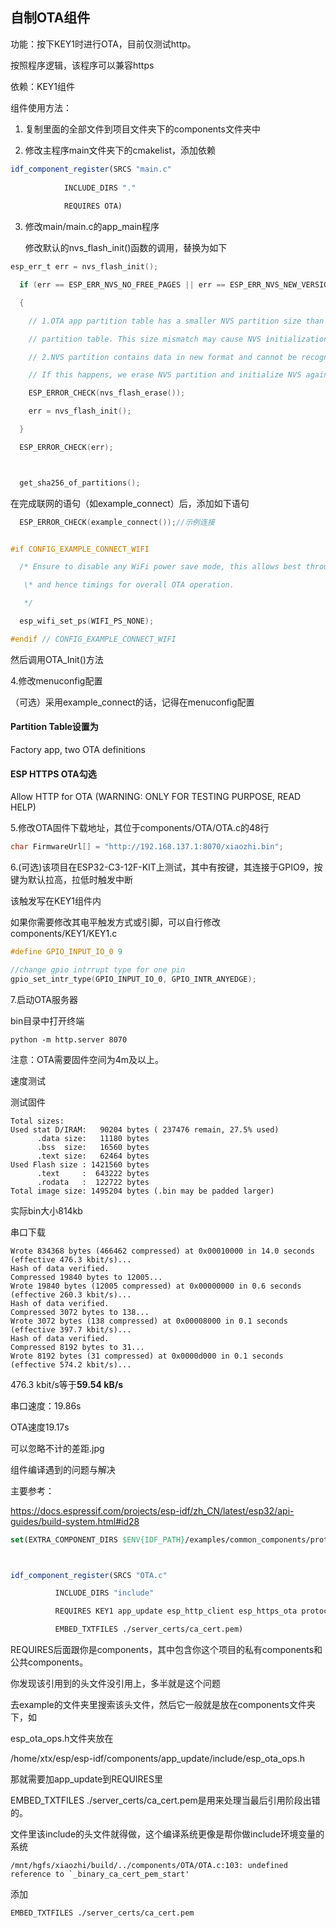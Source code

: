 ## 自制OTA组件

功能：按下KEY1时进行OTA，目前仅测试http。

按照程序逻辑，该程序可以兼容https

依赖：KEY1组件

组件使用方法：

1. 复制里面的全部文件到项目文件夹下的components文件夹中

2. 修改主程序main文件夹下的cmakelist，添加依赖

 ```cmake
idf_component_register(SRCS "main.c"
   
   ​          INCLUDE_DIRS "."
   
   ​          REQUIRES OTA)
 ```

   

3. 修改main/main.c的app_main程序

   修改默认的nvs_flash_init()函数的调用，替换为如下

```c
esp_err_t err = nvs_flash_init();

  if (err == ESP_ERR_NVS_NO_FREE_PAGES || err == ESP_ERR_NVS_NEW_VERSION_FOUND)

  {

​    // 1.OTA app partition table has a smaller NVS partition size than the non-OTA

​    // partition table. This size mismatch may cause NVS initialization to fail.

​    // 2.NVS partition contains data in new format and cannot be recognized by this version of code.

​    // If this happens, we erase NVS partition and initialize NVS again.

​    ESP_ERROR_CHECK(nvs_flash_erase());

​    err = nvs_flash_init();

  }

  ESP_ERROR_CHECK(err);



  get_sha256_of_partitions();
```

在完成联网的语句（如example_connect）后，添加如下语句

```c
  ESP_ERROR_CHECK(example_connect());//示例连接


#if CONFIG_EXAMPLE_CONNECT_WIFI

  /* Ensure to disable any WiFi power save mode, this allows best throughput

   \* and hence timings for overall OTA operation.

   */

  esp_wifi_set_ps(WIFI_PS_NONE);

#endif // CONFIG_EXAMPLE_CONNECT_WIFI
```

然后调用OTA_Init()方法

4.修改menuconfig配置

（可选）采用example_connect的话，记得在menuconfig配置

#### Partition Table设置为

Factory app, two OTA definitions

#### ESP HTTPS OTA勾选

Allow HTTP for OTA (WARNING: ONLY FOR TESTING PURPOSE, READ HELP)

5.修改OTA固件下载地址，其位于components/OTA/OTA.c的48行

```c
char FirmwareUrl[] = "http://192.168.137.1:8070/xiaozhi.bin";
```

6.(可选)该项目在ESP32-C3-12F-KIT上测试，其中有按键，其连接于GPIO9，按键为默认拉高，拉低时触发中断

该触发写在KEY1组件内

如果你需要修改其电平触发方式或引脚，可以自行修改components/KEY1/KEY1.c

```c
#define GPIO_INPUT_IO_0 9

//change gpio intrrupt type for one pin
gpio_set_intr_type(GPIO_INPUT_IO_0, GPIO_INTR_ANYEDGE);

```

7.启动OTA服务器

bin目录中打开终端

```shell
python -m http.server 8070
```

注意：OTA需要固件空间为4m及以上。



速度测试

测试固件

```
Total sizes:
Used stat D/IRAM:   90204 bytes ( 237476 remain, 27.5% used)
      .data size:   11180 bytes
      .bss  size:   16560 bytes
      .text size:   62464 bytes
Used Flash size : 1421560 bytes
      .text     :  643222 bytes
      .rodata   :  122722 bytes
Total image size: 1495204 bytes (.bin may be padded larger)
```

实际bin大小814kb

串口下载

```
Wrote 834368 bytes (466462 compressed) at 0x00010000 in 14.0 seconds (effective 476.3 kbit/s)...
Hash of data verified.
Compressed 19840 bytes to 12005...
Wrote 19840 bytes (12005 compressed) at 0x00000000 in 0.6 seconds (effective 260.3 kbit/s)...
Hash of data verified.
Compressed 3072 bytes to 138...
Wrote 3072 bytes (138 compressed) at 0x00008000 in 0.1 seconds (effective 397.7 kbit/s)...
Hash of data verified.
Compressed 8192 bytes to 31...
Wrote 8192 bytes (31 compressed) at 0x0000d000 in 0.1 seconds (effective 574.2 kbit/s)...
```

476.3 kbit/s等于**59.54 kB/s**

串口速度：19.86s



OTA速度19.17s

可以忽略不计的差距.jpg



组件编译遇到的问题与解决

主要参考：

https://docs.espressif.com/projects/esp-idf/zh_CN/latest/esp32/api-guides/build-system.html#id28

```cmake
set(EXTRA_COMPONENT_DIRS $ENV{IDF_PATH}/examples/common_components/protocol_examples_common)



idf_component_register(SRCS "OTA.c"

​          INCLUDE_DIRS "include"

​          REQUIRES KEY1 app_update esp_http_client esp_https_ota protocol_examples_common nvs_flash

​          EMBED_TXTFILES ./server_certs/ca_cert.pem)
```

REQUIRES后面跟你是components，其中包含你这个项目的私有components和公共components。

你发现该引用到的头文件没引用上，多半就是这个问题

去example的文件夹里搜索该头文件，然后它一般就是放在components文件夹下，如

esp_ota_ops.h文件夹放在

/home/xtx/esp/esp-idf/components/app_update/include/esp_ota_ops.h

那就需要加app_update到REQUIRES里

 EMBED_TXTFILES ./server_certs/ca_cert.pem是用来处理当最后引用阶段出错的。



文件里该include的头文件就得做，这个编译系统更像是帮你做include环境变量的系统



```
/mnt/hgfs/xiaozhi/build/../components/OTA/OTA.c:103: undefined reference to `_binary_ca_cert_pem_start'
```

添加

```
EMBED_TXTFILES ./server_certs/ca_cert.pem
```

